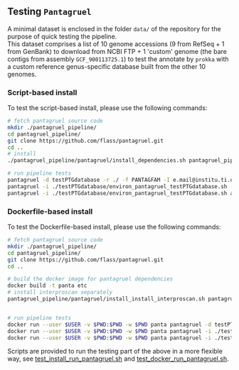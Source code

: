 ## Testing `Pantagruel`

A minimal dataset is enclosed in the folder `data/` of the repository for the purpose of quick testing the pipeline.  
This dataset comprises a list of 10 genome accessions (9 from RefSeq + 1 from GenBank) to download from NCBI FTP + 1 'custom' genome (the bare contigs from assembly `GCF_900113725.1`) to test the annotate by `prokka` with a custom reference genus-specific database built from the other 10 genomes.

### Script-based install
To test the script-based install, please use the following commands:

```sh
# fetch pantagruel source code
mkdir ./pantagruel_pipeline/
cd pantagruel_pipeline/
git clone https://github.com/flass/pantagruel.git
cd ..
# install
./pantagruel_pipeline/pantagruel/install_dependencies.sh pantagruel_pipeline/

# run pipeline tests
pantagruel -d testPTGdatabase -r ./ -f PANTAGFAM -I e.mail@institu.ti.on -L ./pantagruel_pipeline/pantagruel/data/NCBI_Assembly_accession_ids_test_10Brady -a ./pantagruel_pipeline/pantagruel/data/custom_genomes init
pantagruel -i ./testPTGdatabase/environ_pantagruel_testPTGdatabase.sh --refresh -c -g ./pantagruel_pipeline/pantagruel/data/test_genefam_list -q 0.75 init
pantagruel -i ./testPTGdatabase/environ_pantagruel_testPTGdatabase.sh all
```

### Dockerfile-based install
To test the Dockerfile-based install, please use the following commands:

```sh
# fetch pantagruel source code
mkdir ./pantagruel_pipeline/
cd pantagruel_pipeline/
git clone https://github.com/flass/pantagruel.git
cd ..

# build the docker image for pantagruel dependencies
docker build -t panta etc
# install interproscan separately
pantagruel_pipeline/pantagruel/install_install_interproscan.sh pantagruel_pipeline/


# run pipeline tests 
docker run --user $USER -v $PWD:$PWD -w $PWD panta pantagruel -d testPTGdatabase -r ./ -f PANTAGFAM -I e.mail@institu.ti.on -L ./pantagruel_pipeline/pantagruel/data/NCBI_Assembly_accession_ids_test_10Brady -a ./pantagruel_pipeline/pantagruel/data/custom_genomes init
docker run --user $USER -v $PWD:$PWD -w $PWD panta pantagruel -i ./testPTGdatabase/environ_pantagruel_testPTGdatabase.sh --refresh -c -g ./pantagruel_pipeline/pantagruel/data/test_genefam_list -q 0.75 init
docker run --user $USER -v $PWD:$PWD -w $PWD panta pantagruel -i ./testPTGdatabase/environ_pantagruel_testPTGdatabase.sh all
```

Scripts are provided to run the testing part of the above in a more flexible way, see [test_install_run_pantagruel.sh](https://github.com/flass/pantagruel/blob/master/test/test_install_run_pantagruel.sh) and [test_docker_run_pantagruel.sh](https://github.com/flass/pantagruel/blob/master/test/test_docker_run_pantagruel.sh).
